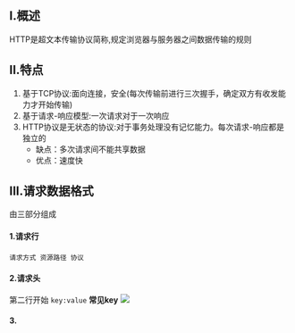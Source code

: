 ## I.概述
HTTP是超文本传输协议简称,规定浏览器与服务器之间数据传输的规则

## II.特点
1. 基于TCP协议:面向连接，安全(每次传输前进行三次握手，确定双方有收发能力才开始传输)
2. 基于请求-响应模型:一次请求对于一次响应
3. HTTP协议是无状态的协议:对于事务处理没有记忆能力。每次请求-响应都是独立的  
   - 缺点：多次请求间不能共享数据
   - 优点：速度快

## III.请求数据格式
由三部分组成

#### 1.请求行
```请求方式 资源路径 协议```

#### 2.请求头
第二行开始
```key:value```
**常见key**
![](/img/HTTP/request_tag.png)

#### 3.

